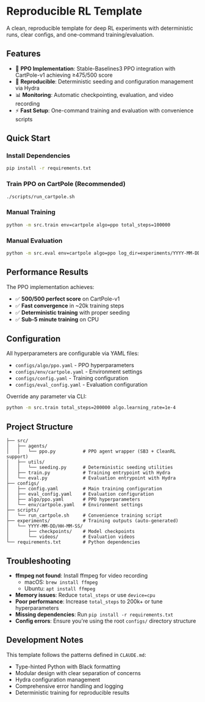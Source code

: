 # Reproducible RL Template

A clean, reproducible template for deep RL experiments with deterministic runs, clear configs, and one-command training/evaluation.

## Features

- 🎯 **PPO Implementation**: Stable-Baselines3 PPO integration with CartPole-v1 achieving ≥475/500 score
- 🔧 **Reproducible**: Deterministic seeding and configuration management via Hydra
- 📊 **Monitoring**: Automatic checkpointing, evaluation, and video recording
- ⚡ **Fast Setup**: One-command training and evaluation with convenience scripts

## Quick Start

### Install Dependencies
```bash
pip install -r requirements.txt
```

### Train PPO on CartPole (Recommended)
```bash
./scripts/run_cartpole.sh
```

### Manual Training
```bash
python -m src.train env=cartpole algo=ppo total_steps=100000
```

### Manual Evaluation
```bash
python -m src.eval env=cartpole algo=ppo log_dir=experiments/YYYY-MM-DD/HH-MM-SS
```

## Performance Results

The PPO implementation achieves:
- ✅ **500/500 perfect score** on CartPole-v1 
- ✅ **Fast convergence** in ~20k training steps
- ✅ **Deterministic training** with proper seeding
- ✅ **Sub-5 minute training** on CPU

## Configuration

All hyperparameters are configurable via YAML files:

- `configs/algo/ppo.yaml` - PPO hyperparameters
- `configs/env/cartpole.yaml` - Environment settings  
- `configs/config.yaml` - Training configuration
- `configs/eval_config.yaml` - Evaluation configuration

Override any parameter via CLI:
```bash
python -m src.train total_steps=200000 algo.learning_rate=1e-4
```

## Project Structure

```
├── src/
│   ├── agents/
│   │   └── ppo.py          # PPO agent wrapper (SB3 + CleanRL support)
│   ├── utils/
│   │   └── seeding.py      # Deterministic seeding utilities
│   ├── train.py            # Training entrypoint with Hydra
│   └── eval.py             # Evaluation entrypoint with Hydra
├── configs/
│   ├── config.yaml         # Main training configuration
│   ├── eval_config.yaml    # Evaluation configuration
│   ├── algo/ppo.yaml       # PPO hyperparameters
│   └── env/cartpole.yaml   # Environment settings
├── scripts/
│   └── run_cartpole.sh     # Convenience training script
├── experiments/            # Training outputs (auto-generated)
│   └── YYYY-MM-DD/HH-MM-SS/
│       ├── checkpoints/    # Model checkpoints
│       └── videos/         # Evaluation videos
└── requirements.txt        # Python dependencies
```

## Troubleshooting

- **ffmpeg not found**: Install ffmpeg for video recording
  - macOS: `brew install ffmpeg`
  - Ubuntu: `apt install ffmpeg`
- **Memory issues**: Reduce `total_steps` or use `device=cpu`
- **Poor performance**: Increase `total_steps` to 200k+ or tune hyperparameters
- **Missing dependencies**: Run `pip install -r requirements.txt`
- **Config errors**: Ensure you're using the root `configs/` directory structure

## Development Notes

This template follows the patterns defined in `CLAUDE.md`:
- Type-hinted Python with Black formatting
- Modular design with clear separation of concerns  
- Hydra configuration management
- Comprehensive error handling and logging
- Deterministic training for reproducible results
